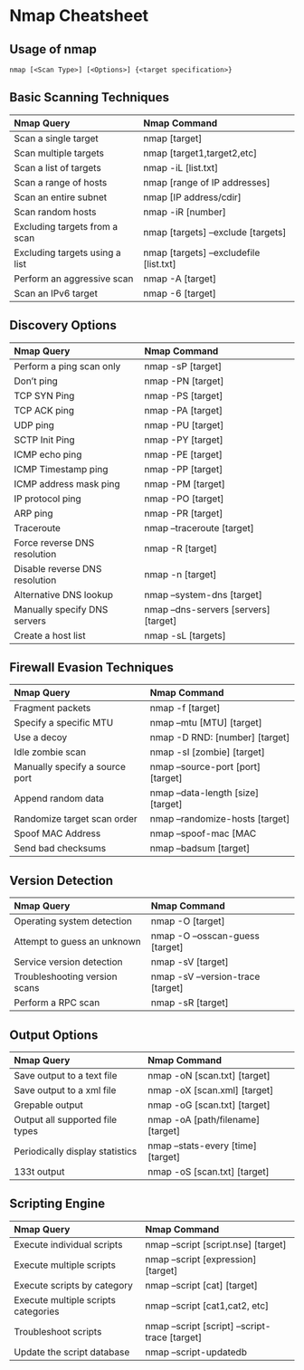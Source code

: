 # Nmap Cheatsheet
 
 ## Usage of nmap
  	nmap [<Scan Type>] [<Options>] {<target specification>}
 	
 ## Basic Scanning Techniques
 | 	Nmap Query | Nmap Command |
 | 	:--- | :--- |
 | 	Scan a single target | 	nmap	 [target]    |
 | 	Scan multiple targets | 	nmap	 [target1,target2,etc]  |
 | 	Scan a list of targets | 	nmap	 -iL [list.txt] |
 | 	Scan a range of hosts | 	nmap	 [range of IP addresses]    |
 | 	Scan an entire subnet | 	nmap	 [IP address/cdir]  |
 | 	Scan random hosts | 	nmap	 -iR [number]   |
 | 	Excluding targets from a scan | 	nmap	 [targets] –exclude [targets] |
 | 	Excluding targets using a list | nmap [targets] –excludefile [list.txt] |
 | 	Perform an aggressive scan |  nmap -A [target]    |
 | 	Scan an IPv6 target | 	nmap	 -6 [target]    |
 
## 	Discovery Options
 | 	Nmap Query | Nmap Command |
 | 	:--- | :--- |	
 | 	Perform a ping scan only | 	nmap -sP [target]    |
 | 	Don’t ping | 	nmap -PN [target]    |
 | 	TCP SYN Ping | 	nmap -PS [target]    |
 | 	TCP ACK ping | 	nmap -PA [target]    |
 | 	UDP ping | 	nmap -PU [target]    |
 | 	SCTP Init Ping | 	nmap -PY [target]    |
 | 	ICMP echo ping | 	nmap -PE [target]    |
 | 	ICMP Timestamp ping | 	nmap -PP [target]    |
 | 	ICMP address mask ping | 	nmap -PM [target]    |
 | 	IP protocol ping | 	nmap -PO [target]    |
 | 	ARP ping | 	nmap -PR [target]    |
 | 	Traceroute | 	nmap –traceroute [target]    |
 | 	Force reverse DNS resolution | 	nmap -R [target]    |
 | 	Disable reverse DNS resolution | 	nmap -n [target]    |
 | 	Alternative DNS lookup | 	nmap –system-dns [target]    |
 | 	Manually specify DNS servers | 	nmap –dns-servers [servers] [target]    |
 | 	Create a host list | 	nmap -sL [targets]  |
 	
## 	Firewall Evasion Techniques
 | 	Nmap Query | Nmap Command |
 | 	:--- | :--- |
 | 	Fragment packets| 	nmap	 -f [target]    |
 | 	Specify a specific MTU | nmap –mtu [MTU] [target]    |
 | 	Use a decoy| 	nmap	 -D RND: [number] [target]    |
 | 	Idle zombie scan | 	nmap -sI [zombie] [target]    |
 | 	Manually specify a source port | 	nmap –source-port [port] [target]    |
 | 	Append random data | 	nmap –data-length [size] [target]    |
 | 	Randomize target scan order | 	nmap –randomize-hosts [target]    |
 | 	Spoof MAC Address | 	nmap –spoof-mac [MAC|0|vendor] [target]    |
 | 	Send bad checksums | 	nmap –badsum [target]    |
 	
## 	Version Detection
 | 	Nmap Query | Nmap Command |
 | 	:--- | :--- |
 | 	Operating system detection | 	nmap -O [target]    |
 | 	Attempt to guess an unknown | 	nmap -O –osscan-guess [target]    |
 | 	Service version detection | 	nmap -sV [target]    |
 | 	Troubleshooting version scans | 	nmap -sV –version-trace [target]    |
 | 	Perform a RPC scan | 	nmap -sR [target]    |
 
## 	Output Options
 | 	Nmap Query | Nmap Command |
 | 	:--- | :--- |
 | 	Save output to a text file | 	nmap -oN [scan.txt] [target]    |
 | 	Save output to a xml file | 	nmap -oX [scan.xml] [target]    |
 | 	Grepable output | 	nmap -oG [scan.txt] [target]    |
 | 	Output all supported file types | 	nmap -oA [path/filename] [target]    |
 | 	Periodically display statistics | 	nmap –stats-every [time] [target]    |
 | 	133t output | 	nmap -oS [scan.txt] [target]    |
 
## 	Scripting Engine
 | 	Nmap Query | Nmap Command |
 | 	:--- | :--- |
 | 	Execute individual scripts | 	nmap –script [script.nse] [target]    |
 | 	Execute multiple scripts | 	nmap –script [expression] [target]    |
 | 	Execute scripts by category | 	nmap –script [cat] [target]    |
 | 	Execute multiple scripts categories | 	nmap –script [cat1,cat2, etc]   |
 | 	Troubleshoot scripts | 	nmap –script [script] –script-trace [target]    |
 | 	Update the script database | 	nmap –script-updatedb   |